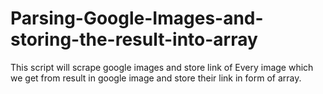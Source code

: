 # Parsing-Google-Images-and-storing-the-result-into-array
This script will scrape google images and store link of Every image which we get from result in google image and store their link in form of array.
